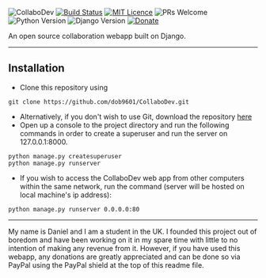 ![CollaboDev](https://imgur.com/Vj1C4fO.png)
[![Build Status](https://travis-ci.org/dob9601/CollaboDev.svg?branch=master)](https://travis-ci.org/dob9601/CollaboDev) [![MIT Licence](https://img.shields.io/badge/license-MIT-blue.svg)](https://opensource.org/licenses/mit-license.php) ![PRs Welcome](https://img.shields.io/badge/PRs-welcome-brightgreen.svg) 
![Python Version](https://img.shields.io/badge/python-3.x-blue.svg) ![Django Version](https://img.shields.io/badge/django%20version-2.0-blue.svg)
 [![Donate](https://img.shields.io/badge/Donate-PayPal-green.svg)](http://www.paypal.me/dob9601)

An open source collaboration webapp built on Django.

---

## Installation

 - Clone this repository using 
 ```
 git clone https://github.com/dob9601/CollaboDev.git
 ```
 - Alternatively, if you don't wish to use Git, download the repository [here](https://github.com/dob9601/CollaboDev/archive/master.zip)
 - Open up a console to the project directory and run the following commands in order to create a superuser and run the server on 127.0.0.1:8000.
 ```
 python manage.py createsuperuser
 python manage.py runserver
 ```
 - If you wish to access the CollaboDev web app from other computers within the same network, run the command (server will be hosted on local machine's ip address):
 ```
 python manage.py runserver 0.0.0.0:80 
 ```
 
 ---
 
My name is Daniel and I am a student in the UK. I founded this project out of boredom and have been working on it in my spare time with little to no intention of making any revenue from it. However, if you have used this webapp, any donations are greatly appreciated and can be done so via PayPal using the PayPal shield at the top of this readme file.
